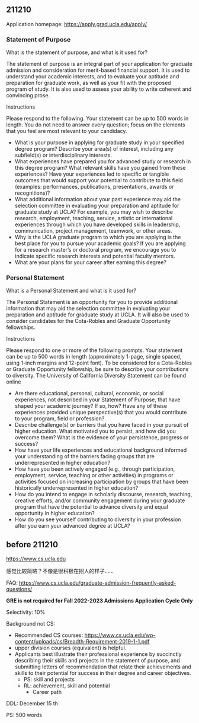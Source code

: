 ## 211210

Application homepage: https://apply.grad.ucla.edu/apply/

### Statement of Purpose

What is the statement of purpose, and what is it used for?

The statement of purpose is an integral part of your application for graduate admission and consideration for merit-based financial support. It is used to understand your academic interests, and to evaluate your aptitude and preparation for graduate work, as well as your fit with the proposed program of study. It is also used to assess your ability to write coherent and convincing prose.

Instructions

Please respond to the following. Your statement can be up to 500 words in length. You do not need to answer every question; focus on the elements that you feel are most relevant to your candidacy.

- What is your purpose in applying for graduate study in your specified degree program? Describe your area(s) of interest, including any subfield(s) or interdisciplinary interests.
- What experiences have prepared you for advanced study or research in this degree program? What relevant skills have you gained from these experiences? Have your experiences led to specific or tangible outcomes that would support your potential to contribute to this field (examples: performances, publications, presentations, awards or recognitions)?
- What additional information about your past experience may aid the selection committee in evaluating your preparation and aptitude for graduate study at UCLA? For example, you may wish to describe research, employment, teaching, service, artistic or international experiences through which you have developed skills in leadership, communication, project management, teamwork, or other areas.
- Why is the UCLA graduate program to which you are applying is the best place for you to pursue your academic goals? If you are applying for a research master’s or doctoral program, we encourage you to indicate specific research interests and potential faculty mentors.
- What are your plans for your career after earning this degree?


### Personal Statement

What is a Personal Statement and what is it used for?

The Personal Statement is an opportunity for you to provide additional information that may aid the selection committee in evaluating your preparation and aptitude for graduate study at UCLA. It will also be used to consider candidates for the Cota-Robles and Graduate Opportunity fellowships.

Instructions

Please respond to one or more of the following prompts. Your statement can be up to 500 words in length (approximately 1-page, single spaced, using 1-inch margins and 12-point font). To be considered for a Cota-Robles or Graduate Opportunity fellowship, be sure to describe your contributions to diversity. The University of California Diversity Statement can be found online

- Are there educational, personal, cultural, economic, or social experiences, not described in your Statement of Purpose, that have shaped your academic journey? If so, how? Have any of these experiences provided unique perspective(s) that you would contribute to your program, field or profession?
- Describe challenge(s) or barriers that you have faced in your pursuit of higher education. What motivated you to persist, and how did you overcome them? What is the evidence of your persistence, progress or success?
- How have your life experiences and educational background informed your understanding of the barriers facing groups that are underrepresented in higher education?
- How have you been actively engaged (e.g., through participation, employment, service, teaching or other activities) in programs or activities focused on increasing participation by groups that have been historically underrepresented in higher education?
- How do you intend to engage in scholarly discourse, research, teaching, creative efforts, and/or community engagement during your graduate program that have the potential to advance diversity and equal opportunity in higher education?
- How do you see yourself contributing to diversity in your profession after you earn your advanced degree at UCLA?

## before 211210
https://www.cs.ucla.edu

感觉比较简略？不像是很积极在招人的样子……

FAQ: https://www.cs.ucla.edu/graduate-admission-frequently-asked-questions/

**GRE is not required for Fall 2022-2023 Admissions Application Cycle Only**

Selectivity: 10%

Background not CS:
- Recommended CS courses: https://www.cs.ucla.edu/wp-content/uploads/cs/Breadth-Requirement-2019-1-1.pdf
- upper division courses (equivalent) is helpful.
- Applicants best illustrate their professional experience by succinctly describing their skills and projects in the statement of purpose, and submitting letters of recommendation that relate their achievements and skills to their potential for success in their degree and career objectives.
  - PS: skill and projects
  - RL: achievement, skill and potential
    - Career path

DDL: December 15 th

PS: 500 words